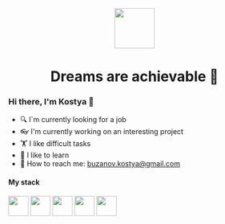 <div>
  <div id="header" align="center">
    <img src="https://media.giphy.com/media/iIZO5d4IfSa0nkyLju/giphy.gif" width="80"/>
    <h1>Dreams are achievable &#129310</h1>
  </div>
  <div>
    <h3>Hi there, I'm Kostya &#128075</h3>
    <ul>
      <li>&#128269 I`m currently looking for a job</li>  
      <li>&#128083 I'm currently working on an interesting project</li>  
      <li>&#127947 I like difficult tasks</li>  
      <li>&#128214 I like to learn</li>
      <li>&#128231 How to reach me: <a href="mailto:buzanov.kostya@gmail.com">buzanov.kostya@gmail.com</a></li>
    </ul>
    <h4>My stack</h4>
    <div>
      <img src="https://cdn.pixabay.com/photo/2015/04/23/17/41/javascript-736401_960_720.png" width="40"/>  
      <span></span>
      <img src="https://encrypted-tbn0.gstatic.com/images?q=tbn:ANd9GcSdQV1cIpb33fBK5EvEbDwHbxicUe-Z8HrkBQ&usqp=CAU" width="40"/>
      <span></span>
      <img src="https://upload.wikimedia.org/wikipedia/commons/3/3d/CSS.3.svg" width="40"/>  
      <span></span>
      <img src="https://encrypted-tbn0.gstatic.com/images?q=tbn:ANd9GcQLiYazU-xN5ojc8QKE4dkDxmaHpw91yDpnCOuQblE4Qxl9As0klk4npAfpn1Bumj0flks&usqp=CAU" width="40"/>  
      <span></span>
      <img src="https://www.techwell.com/sites/default/files/stories/images/cropped_teasers/Beth%20Romanik/2019/node-js-tutorial.png" width="40"/>  
    </div>
  </div>
</div>


